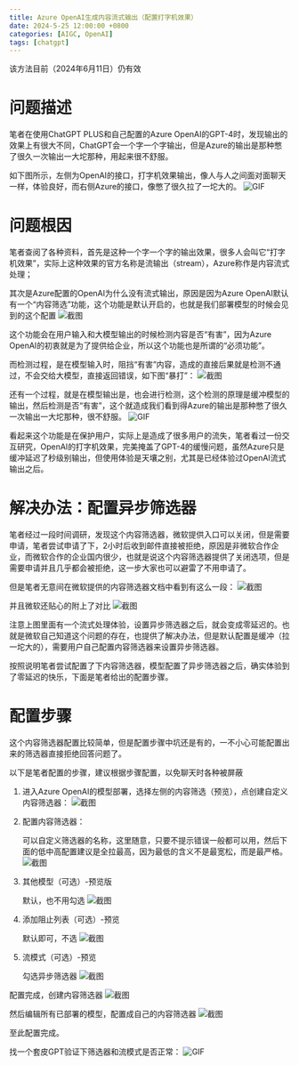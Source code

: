 ```yaml
---
title: Azure OpenAI生成内容流式输出（配置打字机效果）
date: 2024-5-25 12:00:00 +0800
categories: [AIGC, OpenAI]
tags: [chatgpt]
---
```


该方法目前（2024年6月11日）仍有效

# 问题描述

笔者在使用ChatGPT PLUS和自己配置的Azure OpenAI的GPT-4时，发现输出的效果上有很大不同，ChatGPT会一个字一个字输出，但是Azure的输出是那种憋了很久一次输出一大坨那种，用起来很不舒服。

如下图所示，左侧为OpenAI的接口，打字机效果输出，像人与人之间面对面聊天一样，体验良好，而右侧Azure的接口，像憋了很久拉了一坨大的。
![GIF](/assets/image/2024/5/20240525173300.gif)

# 问题根因

笔者查阅了各种资料，首先是这种一个字一个字的输出效果，很多人会叫它“打字机效果”，实际上这种效果的官方名称是流输出（stream），Azure称作是内容流式处理；

其次是Azure配置的OpenAI为什么没有流式输出，原因是因为Azure OpenAI默认有一个“内容筛选”功能，这个功能是默认开启的，也就是我们部署模型的时候会见到的这个配置
![截图](/assets/image/2024/5/20240525150626.png)

这个功能会在用户输入和大模型输出的时候检测内容是否“有害”，因为Azure OpenAI的初衷就是为了提供给企业，所以这个功能也是所谓的“必须功能”。

而检测过程，是在模型输入时，阻挡“有害”内容，造成的直接后果就是检测不通过，不会交给大模型，直接返回错误，如下图“暴打”：
![截图](/assets/image/2024/5/20240525151121.png)

还有一个过程，就是在模型输出是，也会进行检测，这个检测的原理是缓冲模型的输出，然后检测是否“有害”，这个就造成我们看到得Azure的输出是那种憋了很久一次输出一大坨那种，很不舒服。
![GIF](/assets/image/2024/5/20240525172400.gif)

看起来这个功能是在保护用户，实际上是造成了很多用户的流失，笔者看过一份交互研究，OpenAI的打字机效果，完美掩盖了GPT-4的缓慢问题，虽然Azure只是缓冲延迟了秒级别输出，但使用体验是天壤之别，尤其是已经体验过OpenAI流式输出之后。

# 解决办法：配置异步筛选器

笔者经过一段时间调研，发现这个内容筛选器，微软提供入口可以关闭，但是需要申请，笔者尝试申请了下，2小时后收到邮件直接被拒绝，原因是非微软合作企业，而微软合作的企业国内很少，也就是说这个内容筛选器提供了关闭选项，但是需要申请并且几乎都会被拒绝，这一步大家也可以避雷了不用申请了。

但是笔者无意间在微软提供的内容筛选器文档中看到有这么一段：
![截图](/assets/image/2024/5/20240525151820.png)

并且微软还贴心的附上了对比
![截图](/assets/image/2024/5/20240525151915.png)

注意上图里面有一个流式处理体验，设置异步筛选器之后，就会变成零延迟的。也就是微软自己知道这个问题的存在，也提供了解决办法，但是默认配置是缓冲（拉一坨大的），需要用户自己配置内容筛选器来设置异步筛选器。

按照说明笔者尝试配置了下内容筛选器，模型配置了异步筛选器之后，确实体验到了零延迟的快乐，下面是笔者给出的配置步骤。

# 配置步骤
这个内容筛选器配置比较简单，但是配置步骤中坑还是有的，一不小心可能配置出来的筛选器直接拒绝回答问题了。

以下是笔者配置的步骤，建议根据步骤配置，以免聊天时各种被屏蔽

1. 进入Azure OpenAI的模型部署，选择左侧的内容筛选（预览），点创建自定义内容筛选器：
   ![截图](/assets/image/2024/5/20240525145647.png)
2. 配置内容筛选器：
   
   可以自定义筛选器的名称，这里随意，只要不提示错误一般都可以用，然后下面的低中高配置建议是全拉最高，因为最低的含义不是最宽松，而是最严格。
   ![截图](/assets/image/2024/5/20240525164341.png)
3. 其他模型（可选）-预览版
   
   默认，也不用勾选
   ![截图](/assets/image/2024/5/20240525164535.png)

4. 添加阻止列表（可选）-预览
   
   默认即可，不选
   ![截图](/assets/image/2024/5/20240525164656.png)

5. 流模式（可选）-预览
   
   勾选异步筛选器
   ![截图](/assets/image/2024/5/20240525164825.png)

配置完成，创建内容筛选器
![截图](/assets/image/2024/5/20240525164929.png)

然后编辑所有已部署的模型，配置成自己的内容筛选器
![截图](/assets/image/2024/5/20240525165044.png)

至此配置完成。

找一个套皮GPT验证下筛选器和流模式是否正常：
![GIF](/assets/image/2024/5/20240525165300.gif)
